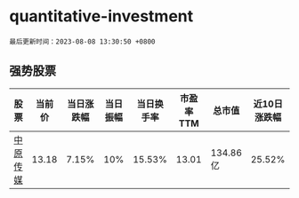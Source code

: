 # quantitative-investment

`最后更新时间：2023-08-08 13:30:50 +0800`

## 强势股票

|股票|当前价|当日涨跌幅|当日振幅|当日换手率|市盈率TTM|总市值|近10日涨跌幅|
|----|----|----|----|----|----|----|----|
|[中原传媒](https://xueqiu.com/S/SZ000719)|13.18|7.15%|10%|15.53%|13.01|134.86亿|25.52%|
